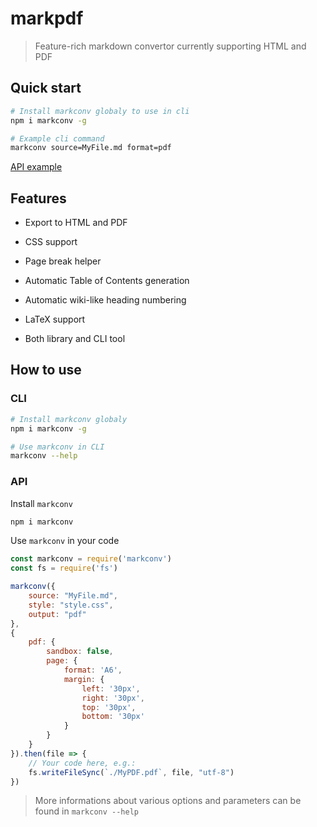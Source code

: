 # markpdf

> Feature-rich markdown convertor currently supporting HTML and PDF

## Quick start

```bash
# Install markconv globaly to use in cli
npm i markconv -g

# Example cli command
markconv source=MyFile.md format=pdf
```

[API example](#api)

## Features

- Export to HTML and PDF

- CSS support

- Page break helper

- Automatic Table of Contents generation

- Automatic wiki-like heading numbering

- LaTeX support

- Both library and CLI tool

## How to use

### CLI

```bash
# Install markconv globaly
npm i markconv -g

# Use markconv in CLI
markconv --help
```

### API

Install `markconv`

```bash
npm i markconv
```

Use `markconv` in your code

```javascript
const markconv = require('markconv')
const fs = require('fs')

markconv({
    source: "MyFile.md",
    style: "style.css",
    output: "pdf"
},
{
    pdf: {
        sandbox: false,
        page: {
            format: 'A6',
            margin: {
                left: '30px',
                right: '30px',
                top: '30px',
                bottom: '30px'
            }
        }
    }
}).then(file => {
    // Your code here, e.g.:
    fs.writeFileSync(`./MyPDF.pdf`, file, "utf-8")
})
```

> More informations about various options and parameters can be found in `markconv --help`
